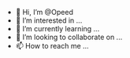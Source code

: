 - 👋 Hi, I’m @Opeed
- 👀 I’m interested in ...
- 🌱 I’m currently learning ...
- 💞️ I’m looking to collaborate on ...
- 📫 How to reach me ...

<!---
Opeed/Opeed is a ✨ special ✨ repository because its `README.md` (this file) appears on your GitHub profile.
You can click the Preview link to take a look at your changes.
--->
